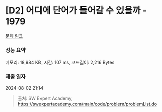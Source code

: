 # [D2] 어디에 단어가 들어갈 수 있을까 - 1979 

[문제 링크](https://swexpertacademy.com/main/code/problem/problemDetail.do?contestProbId=AV5PuPq6AaQDFAUq) 

### 성능 요약

메모리: 18,984 KB, 시간: 107 ms, 코드길이: 2,216 Bytes

### 제출 일자

2024-08-02 21:14



> 출처: SW Expert Academy, https://swexpertacademy.com/main/code/problem/problemList.do